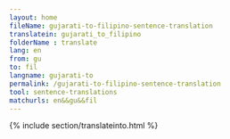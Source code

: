 ```yaml
---
layout: home
fileName: gujarati-to-filipino-sentence-translation
translatein: gujarati_to_filipino
folderName : translate
lang: en
from: gu
to: fil
langname: gujarati-to
permalink: /gujarati-to-filipino-sentence-translation
tool: sentence-translations
matchurls: en&&gu&&fil
---
```

{% include section/translateinto.html %}
